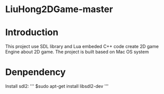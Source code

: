 # LiuHong2DGame-master
# Introduction
This project use SDL library and Lua embeded C++ code create 2D game Engine about 2D game. The project is built based on Mac
OS system
# Denpendency
Install sdl2: 
'''
$sudo apt-get install libsdl2-dev
'''
